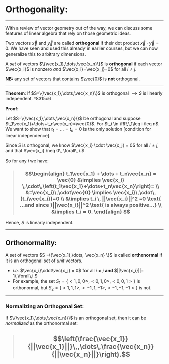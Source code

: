 # Orthogonality:
***

With a review of vector geometry out of the way, we can discuss some features of linear algebra that rely on those geometric ideas. 

Two vectors $\vec{x}$ and $\vec{y}$ are called **orthogonal** if their dot product $\vec{x} \cdot \vec{y}=0.$ We have seen and used this already in earlier courses, but we can now generalize this to arbitrary dimensions.

A *set* of vectors $\{\vec{x_1},\dots,\vec{x_n}\}$ is **orthogonal** if each vector $\vec{x_i}$ is nonzero *and* $\vec{x_i}=\vec{x_j}=0$ for all $i\neq j$.

**NB:** any set of vectors that contains $\vec{0}$ is **not** orthogonal. 

***

**Theorem**: If $S=\{\vec{x_1},\dots,\vec{x_n}\}$ is orthogonal $\implies S$ is linearly independent. ^8315c6

**Proof:**

Let $S=\{\vec{x_1},\dots,\vec{x_n}\}$ be orthogonal and suppose $t_1\vec{x_1}+\dots+t_n\vec{x_n}=\vec{0}$. For $t_i \in \RR,\,1\leq i \leq n$. We want to show that $t_1 = \dots = t_n = 0$ is the only solution [condition for linear independence]. 

Since $S$ is orthogonal, we know $\vec{x_i} \cdot \vec{x_j} = 0$ for all $i\neq j$, and that $\vec{x_i} \neq 0\, \forall\, i.$

So for any $i$ we have: 

> ###  $$\begin{align} t_1\vec{x_1} + \dots + t_n\vec{x_n} = \vec{0} &\implies \vec{x_i} \,\cdot\,\left(t_1\vec{x_1}+\dots+t_n\vec{x_n}\right)= \\ &=\vec{x_i}\,\cdot\vec{0} \implies \vec{x_i}\,\cdot\,(t_i\vec{x_i})=0 \\ &\implies t_i \, ||\vec{x_i}||^2 =0 \text{ ...and  since }||\vec{x_i}||^2 \text{ is always positive...} \\ &\implies t_i = 0. \end{align} $$ 

Hence, $S$ is linearly independent. 

***

## Orthonormality:

A set of vectors $S =\{\vec{x_1},\dots, \vec{x_n} \}$ is called **orthonormal** if it is an orthogonal set of *unit* vectors. 

- *i.e.*  $\vec{x_i}\cdot\vec{x_j} = 0$ for all $i\neq j$ **and** $||\vec{x_i}||= 1\,\forall\,i.$
- For example, the set $S_1 = \{<1,0,0>,<0,1,0>,<0,0,1>\}$ is orthonormal, but $S_2 = \{<1,1,1>,<-1,1,-1>,<-1,-1,-1>\}$ is not. 

***

### Normalizing an Orthogonal Set: 

If $\{\vec{x_1},\dots,\vec{x_n}\}$ is an orthogonal set, then it can be *normalized* as the orthonormal set:

>  ## $$\left(\frac{\vec{x_1}}{||\vec{x_1}||}\,,\dots\,\frac{\vec{x_n}}{||\vec{x_n}||}\right).$$